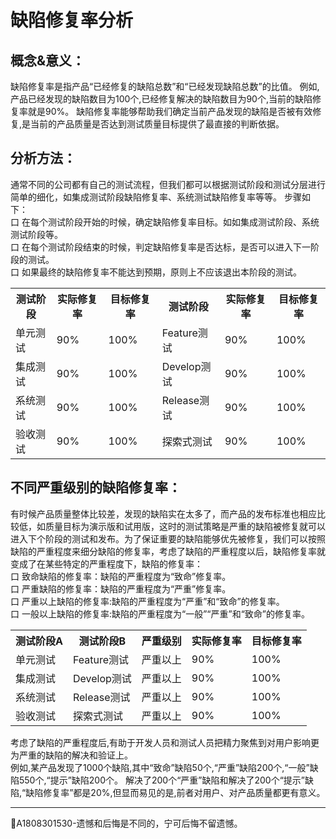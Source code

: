 # 缺陷修复率分析

## 概念&意义：
缺陷修复率是指产品“已经修复的缺陷总数”和“已经发现缺陷总数”的比值。
例如,产品已经发现的缺陷数目为100个,已经修复解决的缺陷数目为90个,当前的缺陷修复率就是90%。
缺陷修复率能够帮助我们确定当前产品发现的缺陷是否被有效修复,是当前的产品质量是否达到测试质量目标提供了最直接的判断依据。

## 分析方法：

通常不同的公司都有自己的测试流程，但我们都可以根据测试阶段和测试分层进行简单的细化，如集成测试阶段缺陷修复率、系统测试缺陷修复率等等。
步骤如下：   
口  在每个测试阶段开始的时候，确定缺陷修复率目标。如如集成测试阶段、系统测试阶段等。   
口  在每个测试阶段结束的时候，判定缺陷修复率是否达标，是否可以进入下一阶段的测试。   
口  如果最终的缺陷修复率不能达到预期，原则上不应该退出本阶段的测试。
<table>
	<tr>
		<th>测试阶段</th>
		<th>实际修复率</th>
		<th>目标修复率</th>
		<th>测试阶段</th>
		<th>实际修复率</th>
		<th>目标修复率</th>
	</tr>
	<tr>
		<td >单元测试</td>
		<td>90%</td>
		<td>100%</td>
		<td >Feature测试</td>
		<td>90%</td>
		<td>100%</td>
	</tr>
	<tr>
		<td >集成测试</td>
		<td>90%</td>
		<td>100%</td>
		<td >Develop测试</td>
		<td>90%</td>
		<td>100%</td>
	</tr>
	<tr>
		<td >系统测试</td>
		<td>90%</td>
		<td>100%</td>
		<td >Release测试</td>
		<td>90%</td>
		<td>100%</td>
	</tr>
	<tr>
		<td >验收测试</td>
		<td>90%</td>
		<td>100%</td>
		<td >探索式测试</td>
		<td>90%</td>
		<td>100%</td>
	</tr>
</table>

## 不同严重级别的缺陷修复率：
有时候产品质量整体比较差，发现的缺陷实在太多了，而产品的发布标准也相应比较低，如质量目标为演示版和试用版，这时的测试策略是严重的缺陷被修复就可以进入下个阶段的测试和发布。为了保证重要的缺陷能够优先被修复，我们可以按照缺陷的严重程度来细分缺陷的修复率，考虑了缺陷的严重程度以后，缺陷修复率就变成了在某些特定的严重程度下，缺陷的修复率：    
口  致命缺陷的修复率：缺陷的严重程度为“致命”修复率。   
口  严重缺陷的修复率：缺陷的严重程度为“严重”修复率。   
口  严重以上缺陷的修复率:缺陷的严重程度为“严重”和“致命”的修复率。  
口  一般以上缺陷的修复率:缺陷的严重程度为“一般”“严重”和“致命”的修复率。 
<table>
	<tr>
		<th>测试阶段A</th>
		<th>测试阶段B</th>
		<th>严重级别</th>
		<th>实际修复率</th>
		<th>目标修复率</th>
	</tr>
	<tr>
		<td >单元测试</td>
		<td >Feature测试</td>
		<td>严重以上</td>
		<td>90%</td>
		<td>100%</td>
	</tr>
	<tr>
		<td >集成测试</td>
		<td >Develop测试</td>
		<td>严重以上</td>
		<td>90%</td>
		<td>100%</td>
	</tr>
	<tr>
		<td >系统测试</td>
		<td >Release测试</td>
		<td>严重以上</td>
		<td>90%</td>
		<td>100%</td>
	</tr>
	<tr>
		<td >验收测试</td>
		<td >探索式测试</td>
		<td>严重以上</td>
		<td>90%</td>
		<td>100%</td>
	</tr>
</table>
 

考虑了缺陷的严重程度后,有助于开发人员和测试人员把精力聚焦到对用户影响更为严重的缺陷的解决和验证上。   
例如,某产品发现了1000个缺陷,其中“致命”缺陷50个,“严重”缺陷200个,“一般”缺陷550个,“提示”缺陷200个。
解决了200个“严重”缺陷和解决了200个“提示”缺陷,“缺陷修复率”都是20%,但显而易见的是,前者对用户、对产品质量都更有意义。

* * *
:bell:A1808301530-遗憾和后悔是不同的，宁可后悔不留遗憾。
